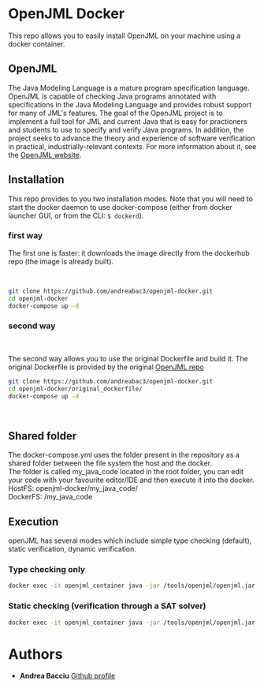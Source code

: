 # OpenJML Docker
This repo allows you to easily install OpenJML on your machine using a docker container.

## OpenJML

The Java Modeling Language is a mature program specification language.
OpenJML is capable of checking Java programs annotated with specifications in the Java Modeling Language and provides robust support for many of JML's features.
The goal of the OpenJML project is to implement a full tool for JML and current Java that is easy for practioners and students to use to specify and verify Java programs. In addition, the project seeks to advance the theory and experience of software verification in practical, industrially-relevant contexts.
For more information about it, see the [OpenJML website](https://www.openjml.org/).

## Installation

This repo provides to you two installation modes.
Note that you will need to start the docker daemon to use docker-compose (either from docker launcher GUI, or from the CLI: `$ dockerd`).

### first way
The first one is faster: it downloads the image directly from the dockerhub repo (the image is already built).

<br>

```sh
git clone https://github.com/andreabac3/openjml-docker.git
cd openjml-docker
docker-compose up -d

```
### second way
<br>

The second way allows you to use the original Dockerfile and build it.
The original Dockerfile is provided by the original [OpenJML repo](https://github.com/OpenJML/tryopenjml/blob/master/tools/Dockerfile) <br>
```sh
git clone https://github.com/andreabac3/openjml-docker.git
cd openjml-docker/original_dockerfile/
docker-compose up -d

```
<br>

## Shared folder

The docker-compose.yml uses the folder present in the repository as a shared folder between the file system the host and the docker. <br>
The folder is called my_java_code located in the root folder, you can edit your code with your favourite editor/IDE and then execute it into the docker. <br>
HostFS:  openjml-docker/my_java_code/ <br>
DockerFS: /my_java_code <br>

## Execution

openJML has several modes which include simple type checking (default), static verification, dynamic verification.

### Type checking only

```sh
docker exec -it openjml_container java -jar /tools/openjml/openjml.jar my_java_code/file.java
```

### Static checking (verification through a SAT solver) 
```sh
docker exec -it openjml_container java -jar /tools/openjml/openjml.jar -esc my_java_code/file.java
```

# Authors

* **Andrea Bacciu**  [Github profile](https://github.com/andreabac3)
